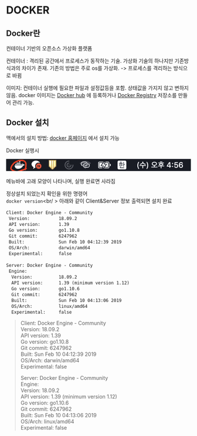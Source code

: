 # DOCKER




## Docker란

컨테이너 기반의 오픈소스 가상화 플랫폼

컨테이너 : 격리된 공간에서 프로세스가 동작하는 기술. 가상화 기술의 하나지만 기존방식과의 차이가 존재. 기존의 방법은 주로 os를 가상화. -> 프로세스를 격리하는 방식으로 바뀜

이미지: 컨테이너 실행에 필요한 파일과 설정값등을 포함. 상태값을 가지지 않고 변하지 않음. docker 이미지는 [Docker hub](https://hub.docker.com) 에 등록하거나 [Docker Registry](https://docs.docker.com/registry/) 저장소를 만들어 관리 가능.

## Docker 설치

맥에서의 설치 방법: [docker 홈페이지](https://docs.docker.com) 에서 설치 가능

Docker 실행시 

![docker-menubar](./images/docker-menubar.png)

메뉴바에 고래 모양이 나타나며, 실행 완료면 사라짐  <br/>

정상설치 되었는지 확인을 위한 명령어<br /> `docker version`<br/ > 아래와 같이 Client&Server 정보 출력되면 설치 완료

```
Client: Docker Engine - Community
 Version:           18.09.2
 API version:       1.39
 Go version:        go1.10.8
 Git commit:        6247962
 Built:             Sun Feb 10 04:12:39 2019
 OS/Arch:           darwin/amd64
 Experimental:      false

Server: Docker Engine - Community
 Engine:
  Version:          18.09.2
  API version:      1.39 (minimum version 1.12)
  Go version:       go1.10.6
  Git commit:       6247962
  Built:            Sun Feb 10 04:13:06 2019
  OS/Arch:          linux/amd64
  Experimental:     false
```

> Client: Docker Engine - Community<br />Version:           18.09.2<br/>API version:       1.39<br/>Go version:        go1.10.8<br/>Git commit:        6247962<br/>Built:             Sun Feb 10 04:12:39 2019<br/> OS/Arch:           darwin/amd64<br/> Experimental:      false
>
> Server: Docker Engine - Community<br/> Engine:<br/>  Version:          18.09.2<br/>  API version:      1.39 (minimum version 1.12)<br/>  Go version:       go1.10.6<br/>  Git commit:       6247962<br/>  Built:            Sun Feb 10 04:13:06 2019<br/>  OS/Arch:          linux/amd64<br/>  Experimental:     false







